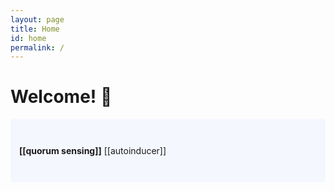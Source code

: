 ```yaml
---
layout: page
title: Home
id: home
permalink: /
---
```


# Welcome! 🌱

<p style="padding: 3em 1em; background: #f5f7ff; border-radius: 4px;">
  <span style="font-weight: bold">[[quorum sensing]]</span> 
  [[autoinducer]]
</p>



<style>
  .wrapper {
    max-width: 46em;
  }
</style>
